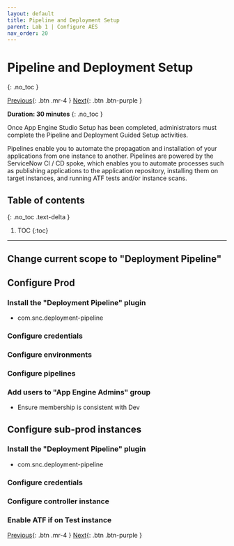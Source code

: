 ```yaml
---
layout: default
title: Pipeline and Deployment Setup
parent: Lab 1 | Configure AES
nav_order: 20
---
```


# Pipeline and Deployment Setup
{: .no_toc }

[Previous][PREVIOUS]{: .btn .mr-4 }
[Next][NEXT]{: .btn .btn-purple }

**Duration: 30 minutes**
{: .no_toc }

Once App Engine Studio Setup has been completed, administrators must complete the Pipeline and Deployment Guided Setup activities. 

Pipelines enable you to automate the propagation and installation of your applications from one instance to another. Pipelines are powered by the ServiceNow CI / CD spoke, which enables you to automate processes such as publishing applications to the application repository, installing them on target instances, and running ATF tests and/or instance scans. 

## Table of contents
{: .no_toc .text-delta }

1. TOC
{:toc}

---

## Change current scope to "Deployment Pipeline"

## Configure Prod

### Install the "Deployment Pipeline" plugin
- com.snc.deployment-pipeline
### Configure credentials
### Configure environments
### Configure pipelines
### Add users to "App Engine Admins" group
- Ensure membership is consistent with Dev

## Configure sub-prod instances

### Install the "Deployment Pipeline" plugin
- com.snc.deployment-pipeline
### Configure credentials
### Configure controller instance
### Enable ATF if on Test instance

[Previous][PREVIOUS]{: .btn .mr-4 }
[Next][NEXT]{: .btn .btn-purple }

[PREVIOUS]: ../15_App_Engine_Studio_Setup
[NEXT]: ../30_App_Intake_Setup